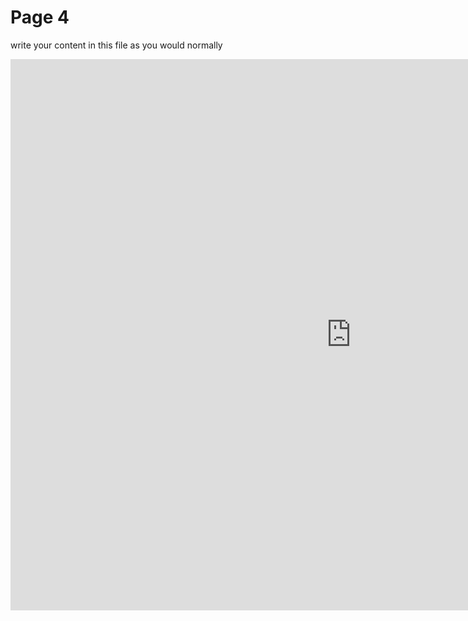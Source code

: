 <h1>Page 4</h1>
<p>write your content in this file as you would normally</p>

<iframe src="https://h5p.org/h5p/embed/1229082" width="1090" height="882" frameborder="0" allowfullscreen="allowfullscreen" allow="geolocation *; microphone *; camera *; midi *; encrypted-media *" title="Clothes vocab search"></iframe><script src="https://h5p.org/sites/all/modules/h5p/library/js/h5p-resizer.js" charset="UTF-8"></script>
